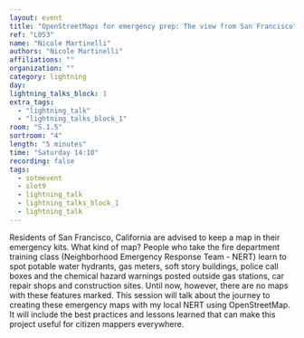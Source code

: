 ```yaml
---
layout: event
title: "OpenStreetMaps for emergency prep: The view from San Francisco"
ref: "L053"
name: "Nicole Martinelli"
authors: "Nicole Martinelli"
affiliations: ""
organization: ""
category: lightning
day: 
lightning_talks_block: 1
extra_tags:
  - "lightning_talk"
  - "lightning_talks_block_1"
room: "S.1.5"
sortroom: "4"
length: "5 minutes"
time: "Saturday 14:10"
recording: false
tags:
  - sotmevent
  - slot9
  - lightning_talk
  - lightning_talks_block_1
  - lightning_talk
---
```

 Residents of San Francisco, California are advised to keep a map in their emergency kits. What kind of map? People who take the fire department training class (Neighborhood Emergency Response Team - NERT) learn to spot potable water hydrants, gas meters, soft story buildings, police call boxes and the chemical hazard warnings posted outside gas stations, car repair shops and construction sites. Until now, however, there are no maps with these features marked. This session will talk about the journey to creating these emergency maps with my local NERT using OpenStreetMap. It will include the best practices and lessons learned that can make this project useful for citizen mappers everywhere.